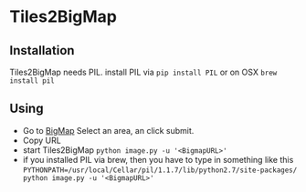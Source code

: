 # Tiles2BigMap

## Installation

Tiles2BigMap needs PIL.
install PIL via `pip install PIL`
or on OSX `brew install pil`

## Using

* Go to [BigMap](http://openstreetmap.gryph.de/bigmap.html) Select an area, an click submit.
* Copy URL
* start Tiles2BigMap `python image.py -u '<BigmapURL>'`
* if you installed PIL via brew, then you have to type in something like this `PYTHONPATH=/usr/local/Cellar/pil/1.1.7/lib/python2.7/site-packages/ python image.py -u '<BigmapURL>'`